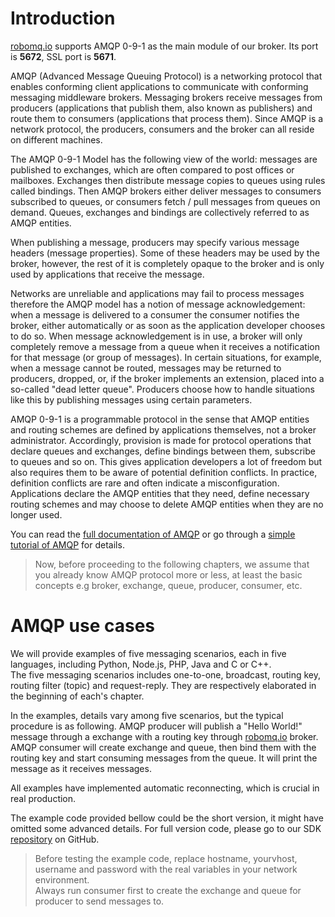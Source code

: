 # Introduction

[robomq.io](http://www.robomq.io) supports AMQP 0-9-1 as the main module of our broker. Its port is **5672**, SSL port is **5671**.    

AMQP (Advanced Message Queuing Protocol) is a networking protocol that enables conforming client applications to communicate with conforming messaging middleware brokers. Messaging brokers receive messages from producers (applications that publish them, also known as publishers) and route them to consumers (applications that process them). Since AMQP is a network protocol, the producers, consumers and the broker can all reside on different machines.
  
The AMQP 0-9-1 Model has the following view of the world: messages are published to exchanges, which are often compared to post offices or mailboxes. Exchanges then distribute message copies to queues using rules called bindings. Then AMQP brokers either deliver messages to consumers subscribed to queues, or consumers fetch / pull messages from queues on demand. Queues, exchanges and bindings are collectively referred to as AMQP entities.  

When publishing a message, producers may specify various message headers (message properties). Some of these headers may be used by the broker, however, the rest of it is completely opaque to the broker and is only used by applications that receive the message.  

Networks are unreliable and applications may fail to process messages therefore the AMQP model has a notion of message acknowledgement: when a message is delivered to a consumer the consumer notifies the broker, either automatically or as soon as the application developer chooses to do so. When message acknowledgement is in use, a broker will only completely remove a message from a queue when it receives a notification for that message (or group of messages). In certain situations, for example, when a message cannot be routed, messages may be returned to producers, dropped, or, if the broker implements an extension, placed into a so-called "dead letter queue". Producers choose how to handle situations like this by publishing messages using certain parameters.  

AMQP 0-9-1 is a programmable protocol in the sense that AMQP entities and routing schemes are defined by applications themselves, not a broker administrator. Accordingly, provision is made for protocol operations that declare queues and exchanges, define bindings between them, subscribe to queues and so on. This gives application developers a lot of freedom but also requires them to be aware of potential definition conflicts. In practice, definition conflicts are rare and often indicate a misconfiguration. Applications declare the AMQP entities that they need, define necessary routing schemes and may choose to delete AMQP entities when they are no longer used.  

You can read the [full documentation of AMQP](http://www.amqp.org/) or go through a [simple tutorial of AMQP](https://www.rabbitmq.com/tutorials/amqp-concepts.html) for details.  

> Now, before proceeding to the following chapters, we assume that you already know AMQP protocol more or less, at least the basic concepts e.g broker, exchange, queue, producer, consumer, etc.  

# AMQP use cases

We will provide examples of five messaging scenarios, each in five languages, including Python, Node.js, PHP, Java and C or C++.  
The five messaging scenarios includes one-to-one, broadcast, routing key, routing filter (topic) and request-reply. They are respectively elaborated in the beginning of each's chapter.      

In the examples, details vary among five scenarios, but the typical procedure is as following. AMQP producer will publish a "Hello World!" message through a exchange with a routing key through [robomq.io](http://www.robomq.io) broker. AMQP consumer will create exchange and queue, then bind them with the routing key and start consuming messages from the queue. It will print the message as it receives messages.  

All examples have implemented automatic reconnecting, which is crucial in real production.

The example code provided bellow could be the short version, it might have omitted some advanced details. For full version code, please go to our SDK [repository](https://github.com/robomq/robomq.io/tree/master/sdk/AMQP) on GitHub.  

> Before testing the example code, replace hostname, yourvhost, username and password with the real variables in your network environment.  
> Always run consumer first to create the exchange and queue for producer to send messages to.   